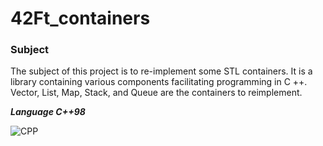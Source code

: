 # 42Ft_containers

### Subject
The subject of this project is to re-implement some STL containers. It is a library containing various components facilitating programming in C ++. Vector, List, Map, Stack, and Queue are the containers to reimplement.

***Language C++98***

![CPP](https://dicscomputerinstitute.com/img/cplus.jpg)
